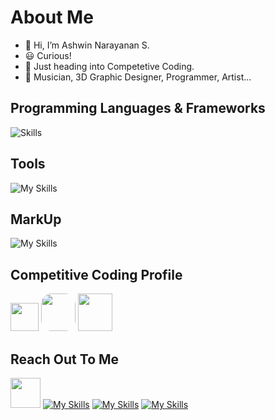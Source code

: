 # About Me

- 👋 Hi, I’m Ashwin Narayanan S.
- 😃 Curious!
- 👀 Just heading into Competetive Coding.
- 🎼 Musician, 3D Graphic Designer, Programmer, Artist...

## Programming Languages & Frameworks

![Skills](https://skills.thijs.gg/icons?i=c,cpp,py,js,html,css,react,mysql,postgres,flutter,flask,sqlite)

<!-- Coming Soon
## GitHub Contributions Graph

[![Ashwin Narayanan's GitHub Activity Graph](https://activity-graph.herokuapp.com/graph?username=Ashrockzzz2003&theme=github-dark)](https://github.com/ashutosh00710/github-readme-activity-graph)
-->

## Tools

![My Skills](https://skills.thijs.gg/icons?i=git,github,androidstudio,arduino,autocad,blender,bootstrap,codepen,firebase,ps,visualstudio,vscode,wordpress,figma)

## MarkUp

![My Skills](https://skills.thijs.gg/icons?i=md,html)

## Competitive Coding Profile

<a href="https://www.hackerrank.com/Ashrock_m13"><img height="45" width="45" src="https://user-images.githubusercontent.com/17762967/42728663-26ebdb04-87dd-11e8-928f-fb01479a2ce1.png"></a>
<a href="https://www.codechef.com/users/ashrock_m13" style="border-radius: 30%; height: 60px; width: 55px;"><img src="https://res.cloudinary.com/crunchbase-production/image/upload/c_lpad,f_auto,q_auto:eco,dpr_1/zruiknbedz8yqafxbazb" style="border-radius: 30%; height: 60px; width: 55px;"></a>
<a href="https://codeforces.com/profile/ashrock_m13"><img src="https://play-lh.googleusercontent.com/zaldniLc2XTBhNlCDR4hcD5bcRYHZ56_lO0yA2Qu-cADShy1_HDWrICSvv0EPTX79WY" style="height: 60px; width: 55px;"></a>

## Reach Out To Me

<a href="mailto:ashrockzzz2003@gmail.com"><img height="48" width="48" src="https://i.ibb.co/vD0fmh5/iconizer-icons8-gmail.png" ></a>
<a href="https://www.linkedin.com/in/ashwin-narayanan-s-02a051222/">![My Skills](https://skills.thijs.gg/icons?i=linkedin)</a>
<a href="https://www.instagram.com/ashrock_m13/">![My Skills](https://skills.thijs.gg/icons?i=instagram)</a>
<a href="https://twitter.com/Ashwin66950013">![My Skills](https://skills.thijs.gg/icons?i=twitter)</a>


<!-- Coming Soon
# GitHub Stats :
![](https://github-readme-stats.vercel.app/api?username=Ashrockzzz2003&theme=dark&hide_border=false&include_all_commits=false&count_private=true)<br/>
![](https://github-readme-streak-stats.herokuapp.com/?user=Ashrockzzz2003&theme=dark&hide_border=false)<br/>
![](https://github-readme-stats.vercel.app/api/top-langs/?username=Ashrockzzz2003&theme=dark&hide_border=false&include_all_commits=false&count_private=true&layout=compact)
-->
